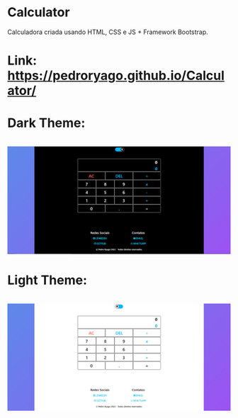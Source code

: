 # Calculator
Calculadora criada usando HTML, CSS e JS + Framework Bootstrap.

<h1>Link: <a href="https://pedroryago.github.io/Calculator/" target="_blank">https://pedroryago.github.io/Calculator/</a></h1>



<h1>Dark Theme:</h1><br>
<div>
  <img src="img/websiteDarkTheme.png"></img>
</div>
<h1>Light Theme:</h1><br>
<div>
  <img src="img/websiteLightTheme.png"></img>
</div>
